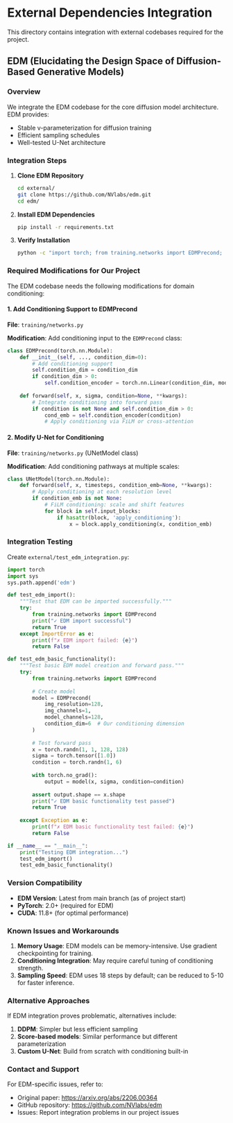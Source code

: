 # External Dependencies Integration

This directory contains integration with external codebases required for the project.

## EDM (Elucidating the Design Space of Diffusion-Based Generative Models)

### Overview

We integrate the EDM codebase for the core diffusion model architecture. EDM provides:
- Stable v-parameterization for diffusion training
- Efficient sampling schedules
- Well-tested U-Net architecture

### Integration Steps

1. **Clone EDM Repository**
   ```bash
   cd external/
   git clone https://github.com/NVlabs/edm.git
   cd edm/
   ```

2. **Install EDM Dependencies**
   ```bash
   pip install -r requirements.txt
   ```

3. **Verify Installation**
   ```bash
   python -c "import torch; from training.networks import EDMPrecond; print('EDM import successful')"
   ```

### Required Modifications for Our Project

The EDM codebase needs the following modifications for domain conditioning:

#### 1. Add Conditioning Support to EDMPrecond

**File**: `training/networks.py`

**Modification**: Add conditioning input to the `EDMPrecond` class:

```python
class EDMPrecond(torch.nn.Module):
    def __init__(self, ..., condition_dim=0):
        # Add conditioning support
        self.condition_dim = condition_dim
        if condition_dim > 0:
            self.condition_encoder = torch.nn.Linear(condition_dim, model_channels)
    
    def forward(self, x, sigma, condition=None, **kwargs):
        # Integrate conditioning into forward pass
        if condition is not None and self.condition_dim > 0:
            cond_emb = self.condition_encoder(condition)
            # Apply conditioning via FiLM or cross-attention
```

#### 2. Modify U-Net for Conditioning

**File**: `training/networks.py` (UNetModel class)

**Modification**: Add conditioning pathways at multiple scales:

```python
class UNetModel(torch.nn.Module):
    def forward(self, x, timesteps, condition_emb=None, **kwargs):
        # Apply conditioning at each resolution level
        if condition_emb is not None:
            # FiLM conditioning: scale and shift features
            for block in self.input_blocks:
                if hasattr(block, 'apply_conditioning'):
                    x = block.apply_conditioning(x, condition_emb)
```

### Integration Testing

Create `external/test_edm_integration.py`:

```python
import torch
import sys
sys.path.append('edm')

def test_edm_import():
    """Test that EDM can be imported successfully."""
    try:
        from training.networks import EDMPrecond
        print("✓ EDM import successful")
        return True
    except ImportError as e:
        print(f"✗ EDM import failed: {e}")
        return False

def test_edm_basic_functionality():
    """Test basic EDM model creation and forward pass."""
    try:
        from training.networks import EDMPrecond
        
        # Create model
        model = EDMPrecond(
            img_resolution=128,
            img_channels=1,
            model_channels=128,
            condition_dim=6  # Our conditioning dimension
        )
        
        # Test forward pass
        x = torch.randn(1, 1, 128, 128)
        sigma = torch.tensor([1.0])
        condition = torch.randn(1, 6)
        
        with torch.no_grad():
            output = model(x, sigma, condition=condition)
        
        assert output.shape == x.shape
        print("✓ EDM basic functionality test passed")
        return True
        
    except Exception as e:
        print(f"✗ EDM basic functionality test failed: {e}")
        return False

if __name__ == "__main__":
    print("Testing EDM integration...")
    test_edm_import()
    test_edm_basic_functionality()
```

### Version Compatibility

- **EDM Version**: Latest from main branch (as of project start)
- **PyTorch**: 2.0+ (required for EDM)
- **CUDA**: 11.8+ (for optimal performance)

### Known Issues and Workarounds

1. **Memory Usage**: EDM models can be memory-intensive. Use gradient checkpointing for training.
2. **Conditioning Integration**: May require careful tuning of conditioning strength.
3. **Sampling Speed**: EDM uses 18 steps by default; can be reduced to 5-10 for faster inference.

### Alternative Approaches

If EDM integration proves problematic, alternatives include:
1. **DDPM**: Simpler but less efficient sampling
2. **Score-based models**: Similar performance but different parameterization
3. **Custom U-Net**: Build from scratch with conditioning built-in

### Contact and Support

For EDM-specific issues, refer to:
- Original paper: https://arxiv.org/abs/2206.00364
- GitHub repository: https://github.com/NVlabs/edm
- Issues: Report integration problems in our project issues